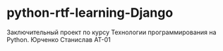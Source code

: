 # python-rtf-learning-Django
Заключительный проект по курсу Технологии программирования на Python. Юрченко Станислав АТ-01
